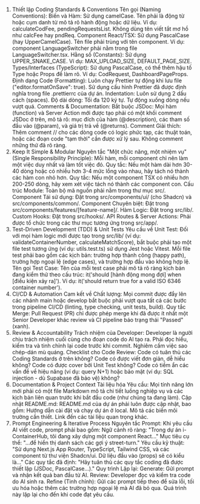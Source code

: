 1. Thiết lập Coding Standards & Conventions
Tên gọi (Naming Conventions):
Biến và Hàm: Sử dụng camelCase. Tên phải là động từ hoặc cụm danh từ mô tả rõ hành động hoặc dữ liệu. Ví dụ: calculateCodFee, pendingRequestsList. Không dùng tên viết tắt mơ hồ như calcFee hay pndReq.
Component React/TSX: Sử dụng PascalCase (hay UpperCamelCase). Tên file phải trùng với tên component. Ví dụ: component LanguageSwitcher phải nằm trong file LanguageSwitcher.tsx.
Hằng số (Constants): Sử dụng UPPER_SNAKE_CASE. Ví dụ: MAX_UPLOAD_SIZE, DEFAULT_PAGE_SIZE.
Types/Interfaces (TypeScript): Sử dụng PascalCase, có thể thêm hậu tố Type hoặc Props để làm rõ. Ví dụ: CodRequest, DashboardPageProps.
Định dạng Code (Formatting):
Luôn chạy Prettier tự động khi lưu file ("editor.formatOnSave": true). Sử dụng cấu hình Prettier đã được định nghĩa trong file .prettierrc của dự án.
Indentation: Luôn sử dụng 2 dấu cách (spaces).
Độ dài dòng: Tối đa 120 ký tự. Tự động xuống dòng nếu vượt quá.
Comments & Documentation:
Bắt buộc JSDoc: Mọi hàm (function) và Server Action mới được tạo phải có một khối comment JSDoc ở trên, mô tả rõ: mục đích của hàm (@description), các tham số đầu vào (@param), và giá trị trả về (@returns).
Comment Giải thích: Thêm comment // cho các dòng code có logic phức tạp, các thuật toán, hoặc các đoạn code "tạm thời" cần được xử lý sau. Không comment những thứ đã rõ ràng.
2. Keep It Simple & Modular
Nguyên tắc "Một chức năng, một nhiệm vụ" (Single Responsibility Principle):
Mỗi hàm, mỗi component chỉ nên làm một việc duy nhất và làm tốt việc đó.
Quy tắc: Nếu một hàm dài hơn 30-40 dòng hoặc có nhiều hơn 3-4 mức lồng vào nhau, hãy tách nó thành các hàm con nhỏ hơn.
Quy tắc: Nếu một component TSX có nhiều hơn 200-250 dòng, hãy xem xét việc tách nó thành các component con.
Cấu trúc Module:
Toàn bộ mã nguồn phải nằm trong thư mục src/.
Component Tái sử dụng: Đặt trong src/components/ui/ (cho Shadcn) và src/components/common/.
Component Chuyên biệt: Đặt trong src/components/features/[feature-name]/.
Hàm Logic: Đặt trong src/lib/.
Custom Hooks: Đặt trong src/hooks/.
API Routes & Server Actions: Phải được tổ chức trong các thư mục tương ứng trong src/app/.
3. Test-Driven Development (TDD) & Unit Tests
Yêu cầu về Unit Test:
Đối với mọi hàm logic mới được tạo trong src/lib/ (ví dụ: validateContainerNumber, calculateMatchScore), bắt buộc phải tạo một file test tương ứng (ví dụ: utils.test.ts) sử dụng Jest hoặc Vitest.
Mỗi file test phải bao gồm các kịch bản: trường hợp thành công (happy path), trường hợp ngoại lệ (edge cases), và trường hợp đầu vào không hợp lệ.
Tên gọi Test Case: Tên của mỗi test case phải mô tả rõ ràng kịch bản đang kiểm thử theo cấu trúc: it('should [hành động mong đợi] when [điều kiện xảy ra]'). Ví dụ: it('should return true for a valid ISO 6346 container number').
4. CI/CD & Automation
Cam kết về Chất lượng: Mọi commit được đẩy lên các nhánh main hoặc develop bắt buộc phải vượt qua tất cả các bước trong pipeline CI/CD (linting, type checking, unit tests, build).
Quy tắc Merge: Pull Request (PR) chỉ được phép merge khi đã được ít nhất một Senior Developer khác review và CI pipeline báo trạng thái "Passed" (xanh).
5. Review & Accountability
Trách nhiệm của Developer: Developer là người chịu trách nhiệm cuối cùng cho đoạn code do AI tạo ra. Phải đọc hiểu, kiểm tra và tinh chỉnh lại code trước khi commit. Nghiêm cấm việc sao chép-dán mù quáng.
Checklist cho Code Review:
Code có tuân thủ các Coding Standards ở trên không?
Code có được viết đơn giản, dễ hiểu không?
Code có được cover bởi Unit Test không?
Code có tiềm ẩn các vấn đề về hiệu năng (ví dụ: query N+1) hoặc bảo mật (ví dụ: SQL injection - dù Supabase đã bảo vệ) không?
6. Documentation & Project Context
Tài liệu hóa Yêu cầu: Mọi tính năng lớn mới phải có một file Markdown mô tả chi tiết luồng nghiệp vụ và các kịch bản liên quan trước khi bắt đầu code (như chúng ta đang làm).
Cập nhật README.md: README.md của dự án phải luôn được cập nhật, bao gồm:
Hướng dẫn cài đặt và chạy dự án ở local.
Mô tả các biến môi trường cần thiết.
Link đến các tài liệu quan trọng khác.
7. Prompt Engineering & Iterative Process
Nguyên tắc Prompt: Khi yêu cầu AI viết code, prompt phải bao gồm:
Ngữ cảnh rõ ràng: "Trong dự án i-ContainerHub, tôi đang xây dựng một component React..."
Mục tiêu cụ thể: "...để hiển thị danh sách các gợi ý street-turn."
Yêu cầu kỹ thuật: "Sử dụng Next.js App Router, TypeScript, Tailwind CSS, và các component từ thư viện Shadcn/ui. Dữ liệu đầu vào (props) sẽ có kiểu là..."
Các quy tắc đã định: "Hãy tuân thủ các quy tắc coding đã được thiết lập (JSDoc, PascalCase...)."
Quy trình Lặp lại:
Generate: Gửi prompt và nhận kết quả ban đầu từ AI.
Review: Developer đọc và kiểm tra code do AI sinh ra.
Refine (Tinh chỉnh): Gửi các prompt tiếp theo để sửa lỗi, tối ưu hóa hoặc thêm các trường hợp ngoại lệ mà AI đã bỏ qua. Quá trình này lặp lại cho đến khi code đạt yêu cầu.